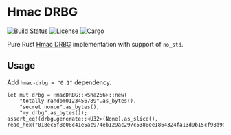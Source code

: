 # Hmac DRBG

[![Build Status](https://travis-ci.org/sorpaas/hmac-drbg-rs.svg?branch=master)](https://travis-ci.org/sorpaas/hmac-drbg-rs)
[![License](https://img.shields.io/badge/License-Apache%202.0-blue.svg)](./LICENSE)
[![Cargo](https://img.shields.io/crates/v/hmac-drbg.svg)](https://crates.io/crates/hmac-drbg)

Pure Rust [Hmac
DRBG](https://csrc.nist.gov/csrc/media/events/random-number-generation-workshop-2004/documents/hashblockcipherdrbg.pdf)
implementation with support of `no_std`.

## Usage

Add `hmac-drbg = "0.1"` dependency.

```
let mut drbg = HmacDRBG::<Sha256>::new(
    "totally random0123456789".as_bytes(),
    "secret nonce".as_bytes(),
    "my drbg".as_bytes());
assert_eq!(drbg.generate::<U32>(None).as_slice(), read_hex("018ec5f8e08c41e5ac974eb129ac297c5388ee1864324fa13d9b15cf98d9a157").unwrap().as_slice());
```
